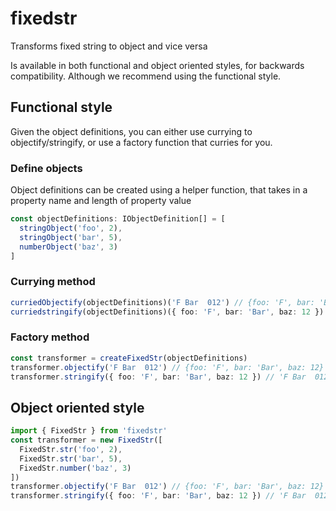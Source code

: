 # fixedstr

Transforms fixed string to object and vice versa

Is available in both functional and object oriented styles, for backwards compatibility. Although we recommend using the functional style.

## Functional style

Given the object definitions, you can either use currying to objectify/stringify, or use a factory function that curries for you.

### Define objects

Object definitions can be created using a helper function, that takes in a property name and length of property value

```typescript
const objectDefinitions: IObjectDefinition[] = [
  stringObject('foo', 2),
  stringObject('bar', 5),
  numberObject('baz', 3)
]
```

### Currying method

```typescript
curriedObjectify(objectDefinitions)('F Bar  012') // {foo: 'F', bar: 'Bar', baz: 12}
curriedstringify(objectDefinitions)({ foo: 'F', bar: 'Bar', baz: 12 }) // 'F Bar  012'
```

### Factory method

```typescript
const transformer = createFixedStr(objectDefinitions)
transformer.objectify('F Bar  012') // {foo: 'F', bar: 'Bar', baz: 12}
transformer.stringify({ foo: 'F', bar: 'Bar', baz: 12 }) // 'F Bar  012'
```

## Object oriented style

```typescript
import { FixedStr } from 'fixedstr'
const transformer = new FixedStr([
  FixedStr.str('foo', 2),
  FixedStr.str('bar', 5),
  FixedStr.number('baz', 3)
])
transformer.objectify('F Bar  012') // {foo: 'F', bar: 'Bar', baz: 12}
transformer.stringify({ foo: 'F', bar: 'Bar', baz: 12 }) // 'F Bar  012'
```
